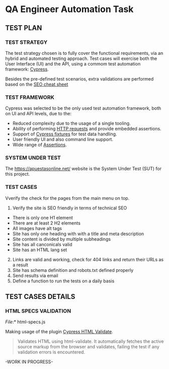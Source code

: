 # QA Engineer Automation Task

## TEST PLAN

### TEST STRATEGY

The test strategy chosen is to fully cover the functional requirements, via an hybrid and automated testing approach. Test cases will exercise both the User Interface (UI) and the API, using a commom test automation framework: [Cypress](cypress.io).

Besides the pre-defined test scenarios, extra validations are performed based on the [SEO cheat sheet](https://9elements.com/seo-cheat-sheet/)

### TEST FRAMEWORK

Cypress was selected to be the only used test automation framework, both on UI and API levels, due to the:
- Reduced complexity due to the usage of a single tooling.
- Ability of performing [HTTP requests](https://docs.cypress.io/api/commands/request) and provide embedded assertions.
- Support of [Cypress fixtures](https://docs.cypress.io/api/commands/fixture) for test data handling.
- User friendly UI and also command line support. 
- Wide range of [Assertions](https://docs.cypress.io/guides/references/assertions). 


### SYSTEM UNDER TEST
The https://apuestasonline.net/ website is the System Under Test (SUT) for this project. 

### TEST CASES
Vverify the check for the pages from the main menu on top.
1. Verify the site is SEO friendly in terms of technical SEO
- There is only one H1 element
- There are at least 2 H2 elements
- All images have alt tags
- Site has only one heading with with a title and meta description
- Site content is divided by multiple subheadings
- Site has all canconicals valid
- Site has an HTML lang set
2. Links are valid and working, check for 404 links and return their URLs as a result
3. Site has schema definition and robots.txt defined properly
4. Send results via email
5. Define a function to run the tests on a daily basis 


## TEST CASES DETAILS

### HTML SPECS VALIDATION
*File*:* html-specs.js

Making usage of the plugin [Cypress HTML Validate](https://www.npmjs.com/package/cypress-html-validate).
> Validates HTML using html-validate. It automatically fetches the active source markup from the browser and validates, failing the test if any validation errors is encountered.


-WORK IN PROGRESS-
